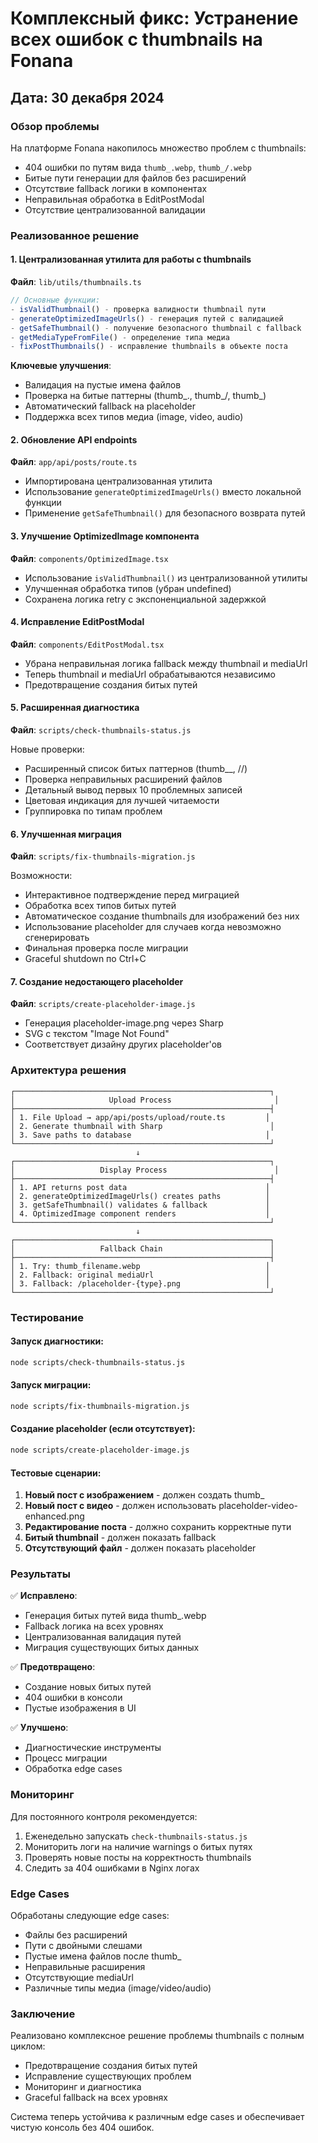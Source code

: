 # Комплексный фикс: Устранение всех ошибок с thumbnails на Fonana

## Дата: 30 декабря 2024

### Обзор проблемы
На платформе Fonana накопилось множество проблем с thumbnails:
- 404 ошибки по путям вида `thumb_.webp`, `thumb_/.webp` 
- Битые пути генерации для файлов без расширений
- Отсутствие fallback логики в компонентах
- Неправильная обработка в EditPostModal
- Отсутствие централизованной валидации

### Реализованное решение

#### 1. Централизованная утилита для работы с thumbnails

**Файл**: `lib/utils/thumbnails.ts`

```typescript
// Основные функции:
- isValidThumbnail() - проверка валидности thumbnail пути
- generateOptimizedImageUrls() - генерация путей с валидацией
- getSafeThumbnail() - получение безопасного thumbnail с fallback
- getMediaTypeFromFile() - определение типа медиа
- fixPostThumbnails() - исправление thumbnails в объекте поста
```

**Ключевые улучшения**:
- Валидация на пустые имена файлов
- Проверка на битые паттерны (thumb_., thumb_/, thumb_)
- Автоматический fallback на placeholder
- Поддержка всех типов медиа (image, video, audio)

#### 2. Обновление API endpoints

**Файл**: `app/api/posts/route.ts`
- Импортирована централизованная утилита
- Использование `generateOptimizedImageUrls()` вместо локальной функции
- Применение `getSafeThumbnail()` для безопасного возврата путей

#### 3. Улучшение OptimizedImage компонента

**Файл**: `components/OptimizedImage.tsx`
- Использование `isValidThumbnail()` из централизованной утилиты
- Улучшенная обработка типов (убран undefined)
- Сохранена логика retry с экспоненциальной задержкой

#### 4. Исправление EditPostModal

**Файл**: `components/EditPostModal.tsx`
- Убрана неправильная логика fallback между thumbnail и mediaUrl
- Теперь thumbnail и mediaUrl обрабатываются независимо
- Предотвращение создания битых путей

#### 5. Расширенная диагностика

**Файл**: `scripts/check-thumbnails-status.js`

Новые проверки:
- Расширенный список битых паттернов (thumb__, //)
- Проверка неправильных расширений файлов
- Детальный вывод первых 10 проблемных записей
- Цветовая индикация для лучшей читаемости
- Группировка по типам проблем

#### 6. Улучшенная миграция

**Файл**: `scripts/fix-thumbnails-migration.js`

Возможности:
- Интерактивное подтверждение перед миграцией
- Обработка всех типов битых путей
- Автоматическое создание thumbnails для изображений без них
- Использование placeholder для случаев когда невозможно сгенерировать
- Финальная проверка после миграции
- Graceful shutdown по Ctrl+C

#### 7. Создание недостающего placeholder

**Файл**: `scripts/create-placeholder-image.js`
- Генерация placeholder-image.png через Sharp
- SVG с текстом "Image Not Found"
- Соответствует дизайну других placeholder'ов

### Архитектура решения

```
┌─────────────────────────────────────────────────────────┐
│                     Upload Process                       │
├─────────────────────────────────────────────────────────┤
│ 1. File Upload → app/api/posts/upload/route.ts         │
│ 2. Generate thumbnail with Sharp                        │
│ 3. Save paths to database                              │
└─────────────────────────────────────────────────────────┘
                            ↓
┌─────────────────────────────────────────────────────────┐
│                   Display Process                        │
├─────────────────────────────────────────────────────────┤
│ 1. API returns post data                               │
│ 2. generateOptimizedImageUrls() creates paths          │
│ 3. getSafeThumbnail() validates & fallback             │
│ 4. OptimizedImage component renders                    │
└─────────────────────────────────────────────────────────┘
                            ↓
┌─────────────────────────────────────────────────────────┐
│                   Fallback Chain                        │
├─────────────────────────────────────────────────────────┤
│ 1. Try: thumb_filename.webp                            │
│ 2. Fallback: original mediaUrl                         │
│ 3. Fallback: /placeholder-{type}.png                   │
└─────────────────────────────────────────────────────────┘
```

### Тестирование

#### Запуск диагностики:
```bash
node scripts/check-thumbnails-status.js
```

#### Запуск миграции:
```bash
node scripts/fix-thumbnails-migration.js
```

#### Создание placeholder (если отсутствует):
```bash
node scripts/create-placeholder-image.js
```

#### Тестовые сценарии:
1. **Новый пост с изображением** - должен создать thumb_
2. **Новый пост с видео** - должен использовать placeholder-video-enhanced.png
3. **Редактирование поста** - должно сохранить корректные пути
4. **Битый thumbnail** - должен показать fallback
5. **Отсутствующий файл** - должен показать placeholder

### Результаты

✅ **Исправлено**:
- Генерация битых путей вида thumb_.webp
- Fallback логика на всех уровнях
- Централизованная валидация путей
- Миграция существующих битых данных

✅ **Предотвращено**:
- Создание новых битых путей
- 404 ошибки в консоли
- Пустые изображения в UI

✅ **Улучшено**:
- Диагностические инструменты
- Процесс миграции
- Обработка edge cases

### Мониторинг

Для постоянного контроля рекомендуется:
1. Еженедельно запускать `check-thumbnails-status.js`
2. Мониторить логи на наличие warnings о битых путях
3. Проверять новые посты на корректность thumbnails
4. Следить за 404 ошибками в Nginx логах

### Edge Cases

Обработаны следующие edge cases:
- Файлы без расширений
- Пути с двойными слешами
- Пустые имена файлов после thumb_
- Неправильные расширения
- Отсутствующие mediaUrl
- Различные типы медиа (image/video/audio)

### Заключение

Реализовано комплексное решение проблемы thumbnails с полным циклом:
- Предотвращение создания битых путей
- Исправление существующих проблем
- Мониторинг и диагностика
- Graceful fallback на всех уровнях

Система теперь устойчива к различным edge cases и обеспечивает чистую консоль без 404 ошибок. 
